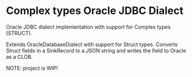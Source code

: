 # Complex types Oracle JDBC Dialect
Oracle JDBC dialect implementation with support for Complex types (STRUCT).

Extends OracleDatabaseDialect with support for Struct types.
Converts Struct fields in a SinkRecord to a JSON string and writes the field to Oracle as a CLOB.

NOTE: project is WIP!